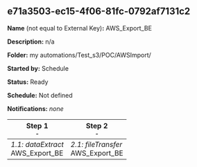 ## e71a3503-ec15-4f06-81fc-0792af7131c2

**Name** (not equal to External Key)**:** AWS_Export_BE

**Description:** n/a

**Folder:** my automations/Test_s3/POC/AWSImport/

**Started by:** Schedule

**Status:** Ready

**Schedule:** Not defined

**Notifications:** _none_


| Step 1<br>_<small>-</small>_ | Step 2<br>_<small>-</small>_ |
| --- | --- |
| _1.1: dataExtract_<br>AWS_Export_BE | _2.1: fileTransfer_<br>AWS_Export_BE |
